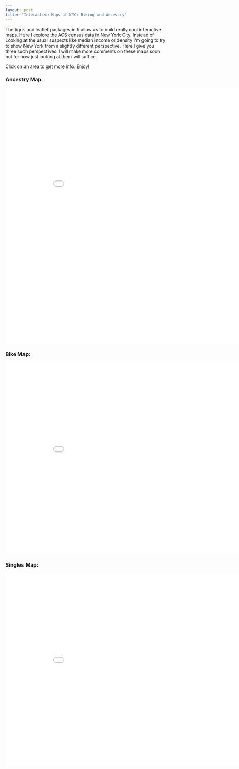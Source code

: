 ```yaml
---
layout: post
title: "Interactive Maps of NYC: Biking and Ancestry"
---
```


The tigris and leaflet packages in R allow us to build really cool interactive maps. Here I explore the ACS census data in New York City. Instead of Looking at the usual suspects like median income or density I'm going to try to show New York from a slightly different perspective. Here I give you three such perspectives. I will make more comments on these maps soon but for now just looking at them will suffice. 

Click on an area to get more info. Enjoy!


### Ancestry Map:
<iframe src="//rstudio-pubs-static.s3.amazonaws.com/153761_476a1405f73f4c26a2fc6e5a4ede0384.html"
style="border: none; width: 900px; height: 800px"></iframe>

### Bike Map:
<iframe src="//rstudio-pubs-static.s3.amazonaws.com/152920_0ffa3665f0634e068be54d1079983c24.html"
style="border: none; width: 900px; height: 600px"></iframe>

### Singles Map:
<iframe src="//rstudio-pubs-static.s3.amazonaws.com/153617_cb1e43d9f2a04dc4a479665a836105ca.html"
style="border: none; width: 900px; height: 600px"></iframe>
